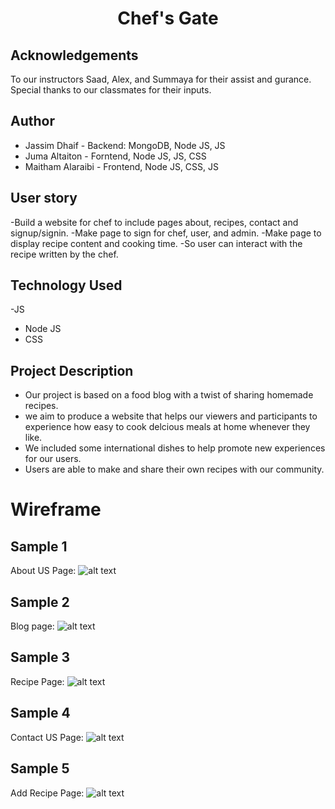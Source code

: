 <h1 align="center">Chef's Gate</h1>


## Acknowledgements

To our instructors Saad, Alex, and Summaya for their assist and gurance. 
Special thanks to our classmates for their inputs.


## Author
- Jassim Dhaif - Backend: MongoDB, Node JS, JS
- Juma Altaiton - Forntend, Node JS, JS, CSS
- Maitham Alaraibi - Frontend, Node JS, CSS, JS 

## User story
-Build a website for chef to include pages about, recipes, contact and signup/signin. 
-Make page to sign for chef, user, and admin.
-Make page to display recipe content and cooking time.
-So user can interact with the recipe written by the chef.

## Technology Used 
-JS
- Node JS
- CSS

## Project Description
* Our project is based on a food blog with a twist of sharing homemade recipes.
* we aim to produce a website that helps our viewers and participants to experience how easy to cook delcious meals at home whenever they like.
* We included some international dishes to help promote new experiences for our users.
* Users are able to make and share their own recipes with our community.


# Wireframe

## Sample 1
About US Page: 
![alt text](https://git.generalassemb.ly/santamew/JJM_/blob/master/wireframe/4.png "Logo Title Text 1")


## Sample 2
Blog page: 
![alt text](https://git.generalassemb.ly/santamew/JJM_/blob/master/wireframe/1.png "Logo Title Text 1")


## Sample 3
Recipe Page: 
![alt text](https://git.generalassemb.ly/santamew/JJM_/blob/master/wireframe/2.png "Logo Title Text 1")


## Sample 4
Contact US Page: 
![alt text](https://git.generalassemb.ly/santamew/JJM_/blob/master/wireframe/3.png "Logo Title Text 1")


## Sample 5
Add Recipe Page: 
![alt text](https://git.generalassemb.ly/santamew/JJM_/blob/master/wireframe/5.png "Logo Title Text 1")
